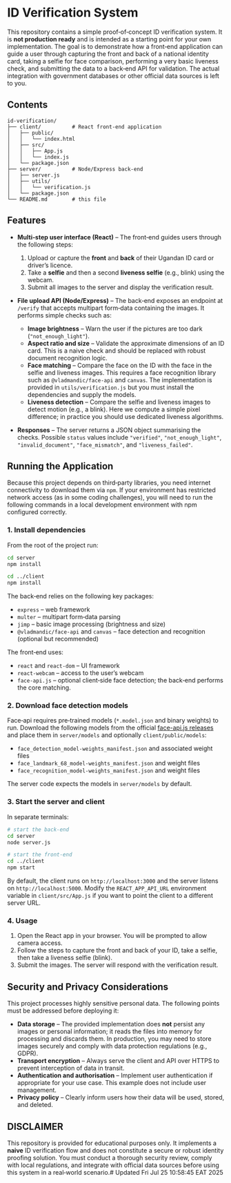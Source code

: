 # ID Verification System

This repository contains a simple proof‑of‑concept ID verification system.  It is **not production ready** and is intended as a starting point for your own implementation.  The goal is to demonstrate how a front‑end application can guide a user through capturing the front and back of a national identity card, taking a selfie for face comparison, performing a very basic liveness check, and submitting the data to a back‑end API for validation.  The actual integration with government databases or other official data sources is left to you.

## Contents

```
id‑verification/
├── client/          # React front‑end application
│   ├── public/
│   │   └── index.html
│   ├── src/
│   │   ├── App.js
│   │   └── index.js
│   └── package.json
├── server/          # Node/Express back‑end
│   ├── server.js
│   ├── utils/
│   │   └── verification.js
│   └── package.json
└── README.md        # this file
```

## Features

* **Multi‑step user interface (React)** – The front‑end guides users through the following steps:
  1. Upload or capture the **front** and **back** of their Ugandan ID card or driver’s licence.
  2. Take a **selfie** and then a second **liveness selfie** (e.g., blink) using the webcam.
  3. Submit all images to the server and display the verification result.

* **File upload API (Node/Express)** – The back‑end exposes an endpoint at `/verify` that accepts multipart form‑data containing the images.  It performs simple checks such as:
  - **Image brightness** – Warn the user if the pictures are too dark (`"not_enough_light"`).
  - **Aspect ratio and size** – Validate the approximate dimensions of an ID card.  This is a naive check and should be replaced with robust document recognition logic.
  - **Face matching** – Compare the face on the ID with the face in the selfie and liveness images.  This requires a face recognition library such as `@vladmandic/face-api` and `canvas`.  The implementation is provided in `utils/verification.js` but you must install the dependencies and supply the models.
  - **Liveness detection** – Compare the selfie and liveness images to detect motion (e.g., a blink).  Here we compute a simple pixel difference; in practice you should use dedicated liveness algorithms.

* **Responses** – The server returns a JSON object summarising the checks.  Possible `status` values include `"verified"`, `"not_enough_light"`, `"invalid_document"`, `"face_mismatch"`, and `"liveness_failed"`.

## Running the Application

Because this project depends on third‑party libraries, you need internet connectivity to download them via `npm`.  If your environment has restricted network access (as in some coding challenges), you will need to run the following commands in a local development environment with npm configured correctly.

### 1. Install dependencies

From the root of the project run:

```bash
cd server
npm install

cd ../client
npm install
```

The back‑end relies on the following key packages:

* `express` – web framework
* `multer` – multipart form‑data parsing
* `jimp` – basic image processing (brightness and size)
* `@vladmandic/face-api` and `canvas` – face detection and recognition (optional but recommended)

The front‑end uses:

* `react` and `react-dom` – UI framework
* `react-webcam` – access to the user’s webcam
* `face-api.js` – optional client‑side face detection; the back‑end performs the core matching.

### 2. Download face detection models

Face‑api requires pre‑trained models (`*.model.json` and binary weights) to run.  Download the following models from the official [face-api.js releases](https://github.com/justadudewhohacks/face-api.js/tree/master/weights) and place them in `server/models` and optionally `client/public/models`:

* `face_detection_model-weights_manifest.json` and associated weight files
* `face_landmark_68_model-weights_manifest.json` and weight files
* `face_recognition_model-weights_manifest.json` and weight files

The server code expects the models in `server/models` by default.

### 3. Start the server and client

In separate terminals:

```bash
# start the back‑end
cd server
node server.js

# start the front‑end
cd ../client
npm start
```

By default, the client runs on `http://localhost:3000` and the server listens on `http://localhost:5000`.  Modify the `REACT_APP_API_URL` environment variable in `client/src/App.js` if you want to point the client to a different server URL.

### 4. Usage

1. Open the React app in your browser.  You will be prompted to allow camera access.
2. Follow the steps to capture the front and back of your ID, take a selfie, then take a liveness selfie (blink).
3. Submit the images.  The server will respond with the verification result.

## Security and Privacy Considerations

This project processes highly sensitive personal data.  The following points must be addressed before deploying it:

* **Data storage** – The provided implementation does **not** persist any images or personal information; it reads the files into memory for processing and discards them.  In production, you may need to store images securely and comply with data protection regulations (e.g., GDPR).
* **Transport encryption** – Always serve the client and API over HTTPS to prevent interception of data in transit.
* **Authentication and authorisation** – Implement user authentication if appropriate for your use case.  This example does not include user management.
* **Privacy policy** – Clearly inform users how their data will be used, stored, and deleted.

## DISCLAIMER

This repository is provided for educational purposes only.  It implements a **naive** ID verification flow and does not constitute a secure or robust identity proofing solution.  You must conduct a thorough security review, comply with local regulations, and integrate with official data sources before using this system in a real‑world scenario.# Updated Fri Jul 25 10:58:45 EAT 2025

